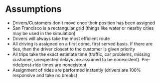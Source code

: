 Assumptions
===========

* Drivers/Customers don't move once their position has been assigned
* San Francisco is a rectangular grid (things like water or nearby cities may be used in the simulation)
* Drivers will always take the most efficient route
* All driving is assigned on a first come, first served basis.  If there are ties, then the driver closest to the customer is given priority
* All trips take the exact estimate time (traffic, car problems, missing customer, unexpected delays are assumed to be nonexistent).  Pre-ride/post-ride times are nonexistent
* Assignment of rides are performed instantly (drivers are 100% responsive and take no breaks)
